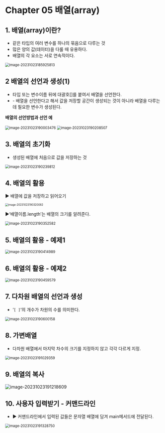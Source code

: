 # Chapter 05 배열(array)



## 1. 배열(array)이란?

- 같은 타입의 여러 변수를 하나의 묶음으로 다루는 것
- 많은 양의 값(데이터)을 다룰 때 유용하다.
- 배열의 각 요소는 서로 연속적이다.

<img src="C:\Users\piay8\AppData\Roaming\Typora\typora-user-images\image-20231023185925813.png" alt="image-20231023185925813" style="zoom:80%;" />



## 2 배열의 선언과 생성(1)

- 타입 또는 변수이름 뒤에 대괄호[]를 붙여서 배열을 선언한다.
-  \- 배열을 선언한다고 해서 값을 저장할 공간이 생성되는 것이 아니라 배열을 다루는데 필요한 변수가 생성된다.

**배열의 선언방법과 선언 예**

<img src="C:\Users\piay8\AppData\Roaming\Typora\typora-user-images\image-20231023190003476.png" alt="image-20231023190003476" style="zoom:80%;" />

<img src="C:\Users\piay8\AppData\Roaming\Typora\typora-user-images\image-20231023190208507.png" alt="image-20231023190208507" style="zoom:80%;" />



## 3. 배열의 초기화

- 생성된 배열에 처음으로 값을 저장하는 것

<img src="C:\Users\piay8\AppData\Roaming\Typora\typora-user-images\image-20231023190239812.png" alt="image-20231023190239812" style="zoom:80%;" />



## 4. 배열의 활용

 ▶ 배열에 값을 저장하고 읽어오기

<img src="C:\Users\piay8\AppData\Roaming\Typora\typora-user-images\image-20231023190320082.png" alt="image-20231023190320082" style="zoom:60%;" />

 ▶‘배열이름.length’는 배열의 크기를 알려준다.

<img src="C:\Users\piay8\AppData\Roaming\Typora\typora-user-images\image-20231023190352582.png" alt="image-20231023190352582" style="zoom:80%;" />

## 5. 배열의 활용 - 예제1

<img src="C:\Users\piay8\AppData\Roaming\Typora\typora-user-images\image-20231023190414989.png" alt="image-20231023190414989" style="zoom:80%;" />



## 6. 배열의 활용 - 예제2

<img src="C:\Users\piay8\AppData\Roaming\Typora\typora-user-images\image-20231023190459579.png" alt="image-20231023190459579" style="zoom:80%;" />



## 7. 다차원 배열의 선언과 생성

- ‘`[ ]`’의 개수가 차원의 수를 의미한다.

<img src="C:\Users\piay8\AppData\Roaming\Typora\typora-user-images\image-20231023190600158.png" alt="image-20231023190600158" style="zoom:80%;" />



## 8. 가변배열

- 다차원 배열에서 마지막 차수의 크기를 지정하지 않고 각각 다르게 지정.

<img src="C:\Users\piay8\AppData\Roaming\Typora\typora-user-images\image-20231023191029359.png" alt="image-20231023191029359" style="zoom:80%;" />



## 9. 배열의 복사

![image-20231023191218609](C:\Users\piay8\AppData\Roaming\Typora\typora-user-images\image-20231023191218609.png)



## 10. 사용자 입력받기 - 커맨드라인

-  ▶ 커맨드라인에서 입력된 값들은 문자열 배열에 담겨 main메서드에 전달된다.

<img src="C:\Users\piay8\AppData\Roaming\Typora\typora-user-images\image-20231023191328750.png" alt="image-20231023191328750" style="zoom:80%;" />